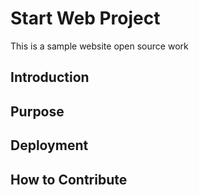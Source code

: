 # Start Web Project

This is a sample website open source work

## Introduction

## Purpose

## Deployment

## How to Contribute